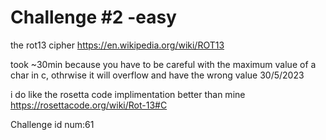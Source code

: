 # Challenge #2 -easy

the rot13 cipher https://en.wikipedia.org/wiki/ROT13

took ~30min because you have to be careful with the maximum value of a char in c, othrwise it will overflow and have the wrong value 30/5/2023

i do like the rosetta code implimentation better than mine  https://rosettacode.org/wiki/Rot-13#C


Challenge id num:61
